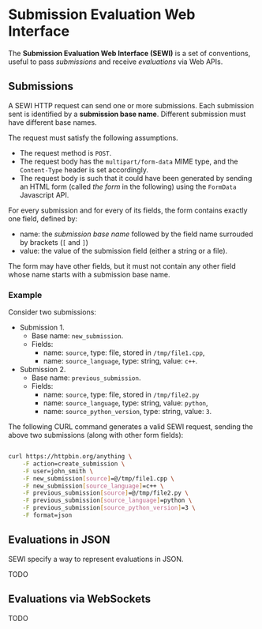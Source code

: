 # Submission Evaluation Web Interface

The **Submission Evaluation Web Interface (SEWI)**
is a set of conventions,
useful to pass *submissions* and receive *evaluations*
via Web APIs.

## Submissions

A SEWI HTTP request can send one or more submissions.
Each submission sent is identified by a **submission base name**.
Different submission must have different base names.

The request must satisfy the following assumptions.

- The request method is `POST`.
- The request body has the `multipart/form-data` MIME type,
and the `Content-Type` header is set accordingly.
- The request body is such that it could have been generated by sending an HTML form (called *the form* in the following) using the `FormData` Javascript API.

For every submission and for every of its fields,
the form contains exactly one field, defined by:

- name: the *submission base name* followed by the field name surrouded by brackets (`[` and `]`)
- value: the value of the submission field (either a string or a file).

The form may have other fields,
but it must not contain any other field whose name starts with a submission base name.

### Example

Consider two submissions:

- Submission 1.
    - Base name: `new_submission`.
    - Fields:
        - name: `source`, type: file, stored in `/tmp/file1.cpp`,
        - name: `source_language`, type: string, value: `c++`.
- Submission 2.
    - Base name: `previous_submission`.
    - Fields:
        - name: `source`, type: file, stored in `/tmp/file2.py`
        - name: `source_language`, type: string, value: `python`,
        - name: `source_python_version`, type: string, value: `3`.

The following CURL command generates a valid SEWI request,
sending the above two submissions (along with other form fields):
```bash

curl https://httpbin.org/anything \
    -F action=create_submission \
    -F user=john_smith \
    -F new_submission[source]=@/tmp/file1.cpp \
    -F new_submission[source_language]=c++ \
    -F previous_submission[source]=@/tmp/file2.py \
    -F previous_submission[source_language]=python \
    -F previous_submission[source_python_version]=3 \
    -F format=json

```

## Evaluations in JSON

SEWI specify a way to represent evaluations in JSON.

TODO

## Evaluations via WebSockets

TODO
